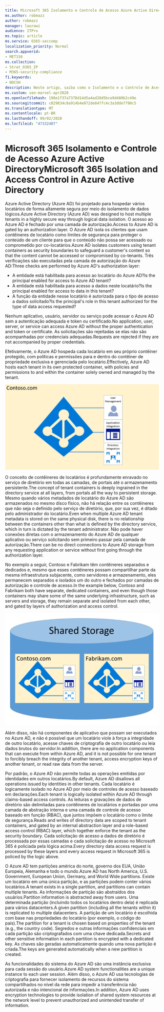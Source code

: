 ```yaml
---
title: Microsoft 365 Isolamento e Controle de Acesso Azure Active Directory
ms.author: robmazz
author: robmazz
manager: laurawi
audience: ITPro
ms.topic: article
ms.service: O365-seccomp
localization_priority: Normal
search.appverid:
- MET150
ms.collection:
- Strat_O365_IP
- M365-security-compliance
f1.keywords:
- NOCSH
description: Neste artigo, saiba como o Isolamento e o Controle de Acesso funcionam para manter os dados de vários locatários isolados uns dos outros Azure Active Directory.
ms.custom: seo-marvel-apr2020
ms.openlocfilehash: 198e1f37a7378d14d5a4ad28d5bce9d480b2c49e
ms.sourcegitcommit: c029834c8a914b4e072de847fc4c3a3dde7790c5
ms.translationtype: MT
ms.contentlocale: pt-BR
ms.lasthandoff: 09/02/2020
ms.locfileid: "47332407"
---
```

# <a name="microsoft-365-isolation-and-access-control-in-azure-active-directory"></a><span data-ttu-id="878ed-103">Microsoft 365 Isolamento e Controle de Acesso Azure Active Directory</span><span class="sxs-lookup"><span data-stu-id="878ed-103">Microsoft 365 Isolation and Access Control in Azure Active Directory</span></span>

<span data-ttu-id="878ed-104">Azure Active Directory (Azure AD) foi projetado para hospedar vários locatários de forma altamente segura por meio do isolamento de dados lógicos.</span><span class="sxs-lookup"><span data-stu-id="878ed-104">Azure Active Directory (Azure AD) was designed to host multiple tenants in a highly secure way through logical data isolation.</span></span> <span data-ttu-id="878ed-105">O acesso ao Azure AD é fechado por uma camada de autorização.</span><span class="sxs-lookup"><span data-stu-id="878ed-105">Access to Azure AD is gated by an authorization layer.</span></span> <span data-ttu-id="878ed-106">O Azure AD isola os clientes que usam contêineres de locatário como limites de segurança para proteger o conteúdo de um cliente para que o conteúdo não possa ser acessado ou comprometido por co-locatários.</span><span class="sxs-lookup"><span data-stu-id="878ed-106">Azure AD isolates customers using tenant containers as security boundaries to safeguard a customer's content so that the content cannot be accessed or compromised by co-tenants.</span></span> <span data-ttu-id="878ed-107">Três verificações são executadas pela camada de autorização do Azure AD:</span><span class="sxs-lookup"><span data-stu-id="878ed-107">Three checks are performed by Azure AD's authorization layer:</span></span>

- <span data-ttu-id="878ed-108">A entidade está habilitada para acesso ao locatário do Azure AD?</span><span class="sxs-lookup"><span data-stu-id="878ed-108">Is the principal enabled for access to Azure AD tenant?</span></span>
- <span data-ttu-id="878ed-109">A entidade está habilitada para acesso a dados neste locatário?</span><span class="sxs-lookup"><span data-stu-id="878ed-109">Is the principal enabled for access to data in this tenant?</span></span>
- <span data-ttu-id="878ed-110">A função da entidade nesse locatário é autorizada para o tipo de acesso a dados solicitado?</span><span class="sxs-lookup"><span data-stu-id="878ed-110">Is the principal's role in this tenant authorized for the type of data access requested?</span></span>

<span data-ttu-id="878ed-111">Nenhum aplicativo, usuário, servidor ou serviço pode acessar o Azure AD sem a autenticação adequada e token ou certificado.</span><span class="sxs-lookup"><span data-stu-id="878ed-111">No application, user, server, or service can access Azure AD without the proper authentication and token or certificate.</span></span> <span data-ttu-id="878ed-112">As solicitações são rejeitadas se elas não são acompanhadas por credenciais adequadas.</span><span class="sxs-lookup"><span data-stu-id="878ed-112">Requests are rejected if they are not accompanied by proper credentials.</span></span>

<span data-ttu-id="878ed-113">Efetivamente, o Azure AD hospeda cada locatário em seu próprio contêiner protegido, com políticas e permissões para e dentro do contêiner de propriedade exclusiva e gerenciada pelo locatário.</span><span class="sxs-lookup"><span data-stu-id="878ed-113">Effectively, Azure AD hosts each tenant in its own protected container, with policies and permissions to and within the container solely owned and managed by the tenant.</span></span>
 
![Contêiner do Azure](../media/office-365-isolation-azure-container.png)

<span data-ttu-id="878ed-115">O conceito de contêineres de locatários é profundamente enravado no serviço de diretório em todas as camadas, de portais até o armazenamento persistente.</span><span class="sxs-lookup"><span data-stu-id="878ed-115">The concept of tenant containers is deeply ingrained in the directory service at all layers, from portals all the way to persistent storage.</span></span> <span data-ttu-id="878ed-116">Mesmo quando vários metadados de locatário do Azure AD são armazenados no mesmo disco físico, não há relação entre os contêineres que não seja o definido pelo serviço de diretório, que, por sua vez, é ditado pelo administrador do locatário.</span><span class="sxs-lookup"><span data-stu-id="878ed-116">Even when multiple Azure AD tenant metadata is stored on the same physical disk, there is no relationship between the containers other than what is defined by the directory service, which in turn is dictated by the tenant administrator.</span></span> <span data-ttu-id="878ed-117">Não pode haver conexões diretas com o armazenamento do Azure AD de qualquer aplicativo ou serviço solicitando sem primeiro passar pela camada de autorização.</span><span class="sxs-lookup"><span data-stu-id="878ed-117">There can be no direct connections to Azure AD storage from any requesting application or service without first going through the authorization layer.</span></span>

<span data-ttu-id="878ed-118">No exemplo a seguir, Contoso e Fabrikam têm contêineres separados e dedicados e, mesmo que esses contêineres possam compartilhar parte da mesma infraestrutura subjacente, como servidores e armazenamento, eles permanecem separados e isolados um do outro e fechados por camadas de autorização e controle de acesso.</span><span class="sxs-lookup"><span data-stu-id="878ed-118">In the example below, Contoso and Fabrikam both have separate, dedicated containers, and even though those containers may share some of the same underlying infrastructure, such as servers and storage, they remain separate and isolated from each other, and gated by layers of authorization and access control.</span></span>
 
![Contêineres dedicados do Azure](../media/office-365-isolation-azure-dedicated-containers.png)

<span data-ttu-id="878ed-120">Além disso, não há componentes de aplicativo que possam ser executados no Azure AD, e não é possível que um locatário viole à força a integridade de outro locatário, acesse chaves de criptografia de outro locatário ou leia dados brutos do servidor.</span><span class="sxs-lookup"><span data-stu-id="878ed-120">In addition, there are no application components that can execute from within Azure AD, and it is not possible for one tenant to forcibly breach the integrity of another tenant, access encryption keys of another tenant, or read raw data from the server.</span></span>

<span data-ttu-id="878ed-121">Por padrão, o Azure AD não permite todas as operações emitidas por identidades em outros locatários.</span><span class="sxs-lookup"><span data-stu-id="878ed-121">By default, Azure AD disallows all operations issued by identities in other tenants.</span></span> <span data-ttu-id="878ed-122">Cada locatário é logicamente isolado no Azure AD por meio de controles de acesso baseado em declarações.</span><span class="sxs-lookup"><span data-stu-id="878ed-122">Each tenant is logically isolated within Azure AD through claims-based access controls.</span></span> <span data-ttu-id="878ed-123">As leituras e gravações de dados de diretório são delimitadas para contêineres de locatários e portadas por uma camada de abstração interna e uma camada de controle de acesso baseado em função (RBAC), que juntos impõem o locatário como o limite de segurança.</span><span class="sxs-lookup"><span data-stu-id="878ed-123">Reads and writes of directory data are scoped to tenant containers, and gated by an internal abstraction layer and a role-based access control (RBAC) layer, which together enforce the tenant as the security boundary.</span></span> <span data-ttu-id="878ed-124">Cada solicitação de acesso a dados de diretório é processada por essas camadas e cada solicitação de acesso no Microsoft 365 é policiada pela lógica acima.</span><span class="sxs-lookup"><span data-stu-id="878ed-124">Every directory data access request is processed by these layers and every access request in Microsoft 365 is policed by the logic above.</span></span>

<span data-ttu-id="878ed-125">O Azure AD tem partições américa do norte, governo dos EUA, União Europeia, Alemanha e todo o mundo.</span><span class="sxs-lookup"><span data-stu-id="878ed-125">Azure AD has North America, U.S. Government, European Union, Germany, and World Wide partitions.</span></span> <span data-ttu-id="878ed-126">Existe um locatário em uma única partição, e as partições podem conter vários locatários.</span><span class="sxs-lookup"><span data-stu-id="878ed-126">A tenant exists in a single partition, and partitions can contain multiple tenants.</span></span> <span data-ttu-id="878ed-127">As informações de partição são abstraídos dos usuários.</span><span class="sxs-lookup"><span data-stu-id="878ed-127">Partition information is abstracted away from users.</span></span> <span data-ttu-id="878ed-128">Uma determinada partição (incluindo todos os locatários dentro dela) é replicada para vários datacenters.</span><span class="sxs-lookup"><span data-stu-id="878ed-128">A given partition (including all the tenants within it) is replicated to multiple datacenters.</span></span> <span data-ttu-id="878ed-129">A partição de um locatário é escolhida com base nas propriedades do locatário (por exemplo, o código do país).</span><span class="sxs-lookup"><span data-stu-id="878ed-129">The partition for a tenant is chosen based on properties of the tenant (e.g., the country code).</span></span> <span data-ttu-id="878ed-130">Segredos e outras informações confidenciais em cada partição são criptografados com uma chave dedicada.</span><span class="sxs-lookup"><span data-stu-id="878ed-130">Secrets and other sensitive information in each partition is encrypted with a dedicated key.</span></span> <span data-ttu-id="878ed-131">As chaves são geradas automaticamente quando uma nova partição é criada.</span><span class="sxs-lookup"><span data-stu-id="878ed-131">The keys are generated automatically when a new partition is created.</span></span>

<span data-ttu-id="878ed-132">As funcionalidades do sistema do Azure AD são uma instância exclusiva para cada sessão do usuário.</span><span class="sxs-lookup"><span data-stu-id="878ed-132">Azure AD system functionalities are a unique instance to each user session.</span></span> <span data-ttu-id="878ed-133">Além disso, o Azure AD usa tecnologias de criptografia para fornecer isolamento de recursos do sistema compartilhados no nível da rede para impedir a transferência não autorizada e não intencional de informações.</span><span class="sxs-lookup"><span data-stu-id="878ed-133">In addition, Azure AD uses encryption technologies to provide isolation of shared system resources at the network level to prevent unauthorized and unintended transfer of information.</span></span>
